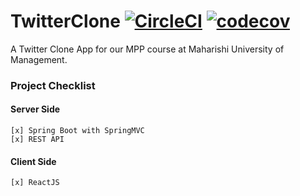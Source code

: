 # TwitterClone [![CircleCI](https://circleci.com/gh/jonathangetachew/TwitterClone.svg?style=svg)](https://circleci.com/gh/jonathangetachew/TwitterClone) [![codecov](https://codecov.io/gh/jonathangetachew/TwitterClone/branch/develop/graph/badge.svg)](https://codecov.io/gh/jonathangetachew/TwitterClone)
A Twitter Clone App for our MPP course at Maharishi University of Management.

### Project Checklist
#### Server Side

    [x] Spring Boot with SpringMVC
    [x] REST API

#### Client Side
    [x] ReactJS

